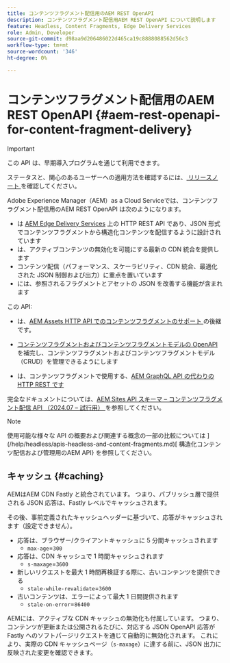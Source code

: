 ```yaml
---
title: コンテンツフラグメント配信用のAEM REST OpenAPI
description: コンテンツフラグメント配信用AEM REST OpenAPI について説明します
feature: Headless, Content Fragments, Edge Delivery Services
role: Admin, Developer
source-git-commit: d98aa9d206486022d465ca19c8888088562d56c3
workflow-type: tm+mt
source-wordcount: '346'
ht-degree: 0%

---
```



# コンテンツフラグメント配信用のAEM REST OpenAPI {#aem-rest-openapi-for-content-fragment-delivery}

>[!IMPORTANT]
>
>この API は、早期導入プログラムを通じて利用できます。
>
>ステータスと、関心のあるユーザーへの適用方法を確認するには、[ リリースノート ](/help/release-notes/release-notes-cloud/release-notes-current.md) を確認してください。

Adobe Experience Manager（AEM）as a Cloud Serviceでは、コンテンツフラグメント配信用のAEM REST OpenAPI は次のようになります。

* は [AEM Edge Delivery Services](/help/edge/overview.md) 上の HTTP REST API であり、JSON 形式でコンテンツフラグメントから構造化コンテンツを配信するように設計されています
* は、アクティブコンテンツの無効化を可能にする最新の CDN 統合を提供します
* コンテンツ配信（パフォーマンス、スケーラビリティ、CDN 統合、最適化された JSON 制御および出力）に重点を置いています
* には、参照されるフラグメントとアセットの JSON を改善する機能が含まれます

この API:

* は、[AEM Assets HTTP API でのコンテンツフラグメントのサポート ](/help/assets/content-fragments/assets-api-content-fragments.md) の後継です。

* [ コンテンツフラグメントおよびコンテンツフラグメントモデルの OpenAPI](/help/headless/content-fragment-openapis.md) を補完し、コンテンツフラグメントおよびコンテンツフラグメントモデル（CRUD）を管理できるようにします

* は、コンテンツフラグメントで使用する、[AEM GraphQL API の代わりの HTTP REST です ](/help/headless/graphql-api/content-fragments.md)

完全なドキュメントについては、[AEM Sites API スキーマ – コンテンツフラグメント配信 API （2024.07 – 試行用） ](https://developer.adobe.com/experience-cloud/experience-manager-apis/api/experimental/sites/delivery/) を参照してください。

>[!NOTE]
>
>使用可能な様々な API の概要および関連する概念の一部の比較については ](/help/headless/apis-headless-and-content-fragments.md)[ 構造化コンテンツ配信および管理用のAEM API} を参照してください。

## キャッシュ {#caching}

AEMはAEM CDN Fastly と統合されています。 つまり、パブリッシュ層で提供される JSON 応答は、Fastly レベルでキャッシュされます。

その後、事前定義されたキャッシュヘッダーに基づいて、応答がキャッシュされます（設定できません）。

* 応答は、ブラウザー/クライアントキャッシュに 5 分間キャッシュされます
   * `max-age`=`300`
* 応答は、CDN キャッシュで 1 時間キャッシュされます
   * `s-maxage`=`3600`
* 新しいリクエストを最大 1 時間再検証する際に、古いコンテンツを提供できる
   * `stale-while-revalidate`=`3600`
* 古いコンテンツは、エラーによって最大 1 日間提供されます
   * `stale-on-error`=`86400`

AEMには、アクティブな CDN キャッシュの無効化も付属しています。 つまり、コンテンツが更新または公開されるたびに、対応する JSON OpenAPI 応答が Fastly へのソフトパージリクエストを通じて自動的に無効化されます。 これにより、実際の CDN キャッシュページ（`s-maxage`）に達する前に、JSON 出力に反映された変更を確認できます。